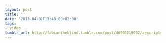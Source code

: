```yaml
---
layout: post
title: ''
date: '2013-04-02T13:48:09+02:00'
tags:
- video
tumblr_url: http://fabiantheblind.tumblr.com/post/46930219052/aescripts-aeplugins-saz
---
```

